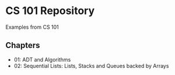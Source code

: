# CS 101 Repository

Examples from CS 101


## Chapters
* 01: ADT and Algorithms
* 02: Sequential Lists: Lists, Stacks and Queues backed by Arrays
